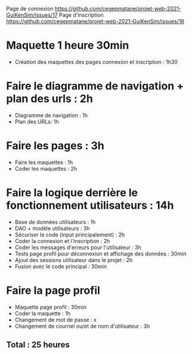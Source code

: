 Page de connexion https://github.com/cegepmatane/projet-web-2021-GuiKenSim/issues/17
Page d'inscription https://github.com/cegepmatane/projet-web-2021-GuiKenSim/issues/18

# Maquette 1 heure 30min
- Création des maquettes des pages connexion et inscription : 1h30
# Faire le diagramme de navigation + plan des urls : 2h
- Diagramme de navigation : 1h
- Plan des URLs: 1h
# Faire les pages : 3h
- Faire les maquettes : 1h
- Coder les maquettes : 2h
# Faire la logique derrière le fonctionnement utilisateurs : 14h
- Base de données utilisateurs : 1h
- DAO + modèle utilisateurs : 3h
- Sécuriser le code (input principalement) : 2h
- Coder la connexion et l'inscription : 2h
- Coder les messages d'erreurs pour l'utilisateur : 3h
- Tests page profil pour déconnexion et affichage des données : 30min
- Ajout des sessions utilisateur dans le projet : 2h
- Fusion avec le code principal : 30min
# Faire la page profil
- Maquette page profil : 30min
- Coder la maquette : 1h
- Changement de mot de passe : x
- Changement de courriel ou/et de nom d'utilisateur : 3h


## Total : 25 heures
